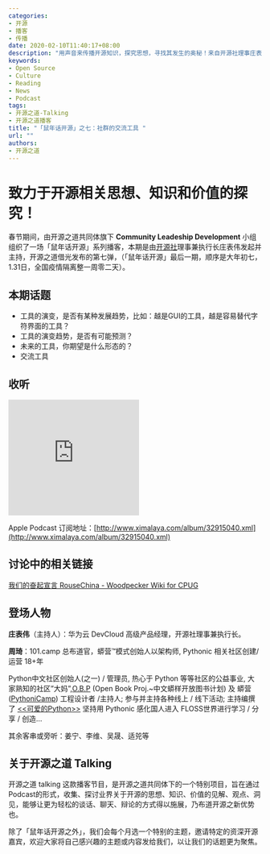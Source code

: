 ```yaml
---
categories:
- 开源
- 播客
- 传播
date: 2020-02-10T11:40:17+08:00
description: "用声音来传播开源知识，探究思想，寻找其发生的奥秘！来自开源社理事庄表伟先生的个人秀！「鼠年话开源」系列依赖最有争议的一次。将怼的风格发挥了一把。"
keywords:
- Open Source
- Culture
- Reading
- News
- Podcast
tags:
- 开源之道-Talking
- 开源之道播客
title: "「鼠年话开源」之七：社群的交流工具 "
url: ""
authors:
- 开源之道
---
```


# 致力于开源相关思想、知识和价值的探究！

春节期间，由开源之道共同体旗下 **Community Leadeship Development** 小组组织了一场「鼠年话开源」系列播客，本期是由[开源社](http://www.kaiyuanshe.cn)理事兼执行长庄表伟发起并主持，开源之道借光发布的第七弹，（「鼠年话开源」最后一期，顺序是大年初七，1.31日，全国疫情隔离整一周零二天）。

## 本期话题

* 工具的演变，是否有某种发展趋势，比如：越是GUI的工具，越是容易替代字符界面的工具？
* 工具的演变趋势，是否有可能预测？
* 未来的工具，你期望是什么形态的？
* 交流工具

## 收听

<iframe height="230" width="260" src="https://www.ximalaya.com/thirdparty/player/sound/player.html?id=252186212&type=red" frameborder=0 allowfullscreen></iframe>

Apple Podcast 订阅地址：[http://www.ximalaya.com/album/32915040.xml](http://www.ximalaya.com/album/32915040.xml)



## 讨论中的相关链接

[我们的奋起宣言 RouseChina - Woodpecker Wiki for CPUG](https://wiki.woodpecker.org.cn/moin/RouseChina)



## 登场人物

**庄表伟**（主持人）：华为云 DevCloud 高级产品经理，开源社理事兼执行长。

**周琦**：101.camp 总布道官，蟒营™模式创始人以架构师, Pythonic 相关社区创建/运营 18+年

Python中文社区创始人(之一) / 管理员, 热心于 Python 等等社区的公益事业, 大家熟知的社区”大妈”,[O.B.P](http://code.google.com/p/openbookproject/) (Open Book Proj.~中文蟒样开放图书计划) 及 蟒营([PythoniCamp](http://code.google.com/p/kcpycamp/wiki/PythoniCamp)) 工程设计者 /主持人; 参与并主持各种线上 / 线下活动; 主持编撰了 [<<可爱的Python>>](http://book.douban.com/subject/3884108/) 坚持用 Pythonic 感化国人进入 FLOSS世界进行学习 / 分享 / 创造…

其余客串或旁听：姜宁、李维、吴晟、适兕等

## 关于开源之道 Talking

开源之道 talking 这款播客节目，是开源之道共同体下的一个特别项目，旨在通过Podcast的形式，收集、探讨业界关于开源的思想、知识、价值的见解、观点、洞见，能够让更为轻松的谈话、聊天、辩论的方式得以施展，乃布道开源之新优势也。

除了「鼠年话开源之外」，我们会每个月选一个特别的主题，邀请特定的资深开源嘉宾，欢迎大家将自己感兴趣的主题或内容发给我们，以让我们的话题更为聚焦。